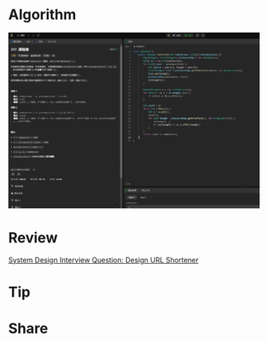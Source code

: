 # Algorithm

![](../../../images/temp/zhenran-2024-07-21-lc.png)

# Review

[System Design Interview Question: Design URL Shortener](https://medium.com/gitconnected/system-design-interview-question-design-url-shortener-c3278a99fc35)

# Tip



# Share
